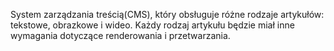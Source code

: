 System zarządzania treścią(CMS), który obsługuje różne rodzaje artykułów: tekstowe, obrazkowe i wideo.
Każdy rodzaj artykułu będzie miał inne wymagania dotyczące renderowania i przetwarzania.